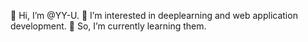 👋 Hi, I’m @YY-U.
👀 I’m interested in deeplearning and web application development. 
🌱 So, I’m currently learning them.

<!--- - 🌱 I’m currently learning 
 💞️ I’m looking to collaborate on ...
- 📫 How to reach me ...-->

<!---
YY-U/YY-U is a ✨ special ✨ repository because its `README.md` (this file) appears on your GitHub profile.
You can click the Preview link to take a look at your changes.
--->
